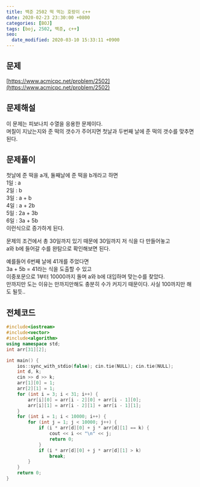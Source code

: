```yaml
---
title: 백준 2502 떡 먹는 호랑이 c++
date: 2020-02-23 23:30:00 +0800
categories: [BOJ]
tags: [boj, 2502, 백준, c++]
seo:
  date_modified: 2020-03-10 15:33:11 +0900
---
```


## 문제
[https://www.acmicpc.net/problem/2502](https://www.acmicpc.net/problem/2502)  


## 문제해설
이 문제는 피보나치 수열을 응용한 문제이다.  
며칠이 지났는지와 준 떡의 갯수가 주어지면 첫날과 두번째 날에 준 떡의 갯수를 맞추면 된다.  


## 문제풀이
첫날에 준 떡을 a개, 둘째날에 준 떡을 b개라고 하면  
1일 : a  
2일 : b  
3일 : a + b  
4일 : a + 2b  
5일 : 2a + 3b  
6일 : 3a + 5b  
이런식으로 증가하게 된다.  

문제의 조건에서 총 30일까지 있기 때문에 30일까지 저 식을 다 만들어놓고  
a와 b에 들어갈 수를 완탐으로 확인해보면 된다.  

예를들어 6번째 날에 41개를 주었다면  
3a + 5b = 41라는 식을 도출할 수 있고  
이중포문으로 1부터 10000까지 돌며 a와 b에 대입하며 맞는수를 찾았다.  
만까지만 도는 이유는 만까지만해도 충분히 수가 커지기 때문이다. 사실 100까지만 해도 될듯..  



## 전체코드
```c++
#include<iostream>
#include<vector>
#include<algorithm>
using namespace std;
int arr[31][2];

int main() {
	ios::sync_with_stdio(false); cin.tie(NULL); cin.tie(NULL);
	int d, k;
	cin >> d >> k;
	arr[1][0] = 1;
	arr[2][1] = 1;
	for (int i = 3; i < 31; i++) {
		arr[i][0] = arr[i - 2][0] + arr[i - 1][0];
		arr[i][1] = arr[i - 2][1] + arr[i - 1][1];
	}
	for (int i = 1; i < 10000; i++) {
		for (int j = 1; j < 10000; j++) {
			if (i * arr[d][0] + j * arr[d][1] == k) {
				cout << i << "\n" << j;
				return 0;
			}
			if (i * arr[d][0] + j * arr[d][1] > k)
				break;
		}
	}
	return 0;
}
```